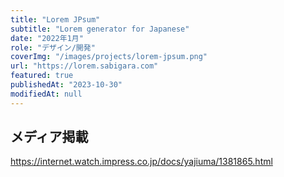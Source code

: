 ```yaml
---
title: "Lorem JPsum"
subtitle: "Lorem generator for Japanese"
date: "2022年1月"
role: "デザイン/開発"
coverImg: "/images/projects/lorem-jpsum.png"
url: "https://lorem.sabigara.com"
featured: true
publishedAt: "2023-10-30"
modifiedAt: null
---
```


## メディア掲載

https://internet.watch.impress.co.jp/docs/yajiuma/1381865.html
